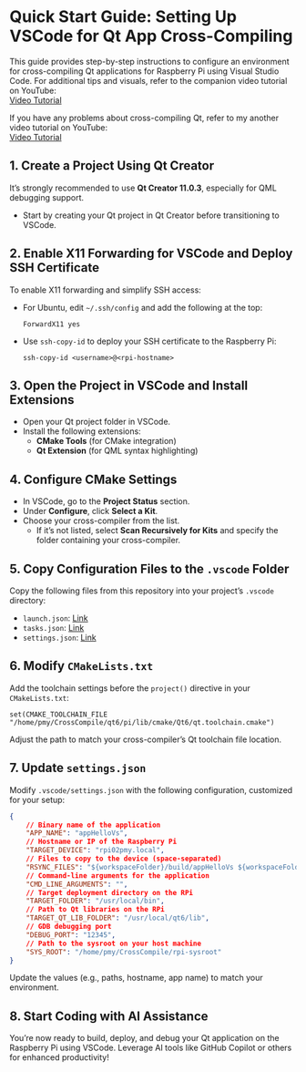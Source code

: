 # Quick Start Guide: Setting Up VSCode for Qt App Cross-Compiling

This guide provides step-by-step instructions to configure an environment for cross-compiling Qt applications for Raspberry Pi using Visual Studio Code. For additional tips and visuals, refer to the companion video tutorial on YouTube:  
[Video Tutorial](https://youtu.be/cfpH3ro9d80)

If you have any problems about cross-compiling Qt, refer to my another video tutorial on YouTube:  
[Video Tutorial](https://youtu.be/8kpHgNKPooc)

## 1. Create a Project Using Qt Creator
It’s strongly recommended to use **Qt Creator 11.0.3**, especially for QML debugging support.  
- Start by creating your Qt project in Qt Creator before transitioning to VSCode.

## 2. Enable X11 Forwarding for VSCode and Deploy SSH Certificate
To enable X11 forwarding and simplify SSH access:  
- For Ubuntu, edit `~/.ssh/config` and add the following at the top:  
  ```
  ForwardX11 yes
  ```
- Use `ssh-copy-id` to deploy your SSH certificate to the Raspberry Pi:  
  ```
  ssh-copy-id <username>@<rpi-hostname>
  ```

## 3. Open the Project in VSCode and Install Extensions
- Open your Qt project folder in VSCode.
- Install the following extensions:  
  - **CMake Tools** (for CMake integration)  
  - **Qt Extension** (for QML syntax highlighting)

## 4. Configure CMake Settings
- In VSCode, go to the **Project Status** section.
- Under **Configure**, click **Select a Kit**.
- Choose your cross-compiler from the list.  
  - If it’s not listed, select **Scan Recursively for Kits** and specify the folder containing your cross-compiler.

## 5. Copy Configuration Files to the `.vscode` Folder
Copy the following files from this repository into your project’s `.vscode` directory:  
- `launch.json`: [Link](https://github.com/MuyePan/pico_rtos_lvgl/blob/main/.vscode/launch.json)  
- `tasks.json`: [Link](https://github.com/MuyePan/pico_rtos_lvgl/blob/main/.vscode/tasks.json)  
- `settings.json`: [Link](https://github.com/MuyePan/pico_rtos_lvgl/blob/main/.vscode/settings.json)

## 6. Modify `CMakeLists.txt`
Add the toolchain settings before the `project()` directive in your `CMakeLists.txt`:  
```
set(CMAKE_TOOLCHAIN_FILE "/home/pmy/CrossCompile/qt6/pi/lib/cmake/Qt6/qt.toolchain.cmake")
```
Adjust the path to match your cross-compiler’s Qt toolchain file location.

## 7. Update `settings.json`
Modify `.vscode/settings.json` with the following configuration, customized for your setup:  
```json
{
    // Binary name of the application
    "APP_NAME": "appHelloVs",
    // Hostname or IP of the Raspberry Pi
    "TARGET_DEVICE": "rpi02pmy.local",
    // Files to copy to the device (space-separated)
    "RSYNC_FILES": "${workspaceFolder}/build/appHelloVs ${workspaceFolder}/Main.qml",
    // Command-line arguments for the application
    "CMD_LINE_ARGUMENTS": "",
    // Target deployment directory on the RPi
    "TARGET_FOLDER": "/usr/local/bin",
    // Path to Qt libraries on the RPi
    "TARGET_QT_LIB_FOLDER": "/usr/local/qt6/lib",
    // GDB debugging port
    "DEBUG_PORT": "12345",
    // Path to the sysroot on your host machine
    "SYS_ROOT": "/home/pmy/CrossCompile/rpi-sysroot"
}
```
Update the values (e.g., paths, hostname, app name) to match your environment.

## 8. Start Coding with AI Assistance
You’re now ready to build, deploy, and debug your Qt application on the Raspberry Pi using VSCode. Leverage AI tools like GitHub Copilot or others for enhanced productivity!

